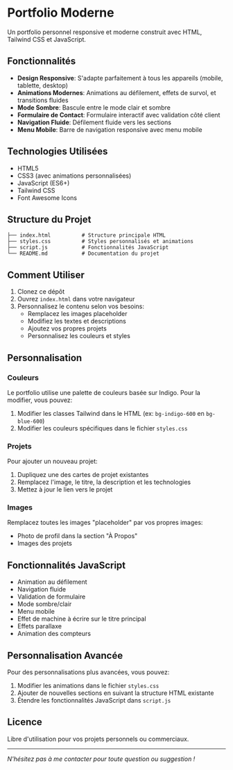 # Portfolio Moderne

Un portfolio personnel responsive et moderne construit avec HTML, Tailwind CSS et JavaScript.

## Fonctionnalités

- **Design Responsive**: S'adapte parfaitement à tous les appareils (mobile, tablette, desktop)
- **Animations Modernes**: Animations au défilement, effets de survol, et transitions fluides
- **Mode Sombre**: Bascule entre le mode clair et sombre
- **Formulaire de Contact**: Formulaire interactif avec validation côté client
- **Navigation Fluide**: Défilement fluide vers les sections
- **Menu Mobile**: Barre de navigation responsive avec menu mobile

## Technologies Utilisées

- HTML5
- CSS3 (avec animations personnalisées)
- JavaScript (ES6+)
- Tailwind CSS
- Font Awesome Icons

## Structure du Projet

```
├── index.html          # Structure principale HTML
├── styles.css          # Styles personnalisés et animations
├── script.js           # Fonctionnalités JavaScript
└── README.md           # Documentation du projet
```

## Comment Utiliser

1. Clonez ce dépôt
2. Ouvrez `index.html` dans votre navigateur
3. Personnalisez le contenu selon vos besoins:
   - Remplacez les images placeholder
   - Modifiez les textes et descriptions
   - Ajoutez vos propres projets
   - Personnalisez les couleurs et styles

## Personnalisation

### Couleurs

Le portfolio utilise une palette de couleurs basée sur Indigo. Pour la modifier, vous pouvez:

1. Modifier les classes Tailwind dans le HTML (ex: `bg-indigo-600` en `bg-blue-600`)
2. Modifier les couleurs spécifiques dans le fichier `styles.css`

### Projets

Pour ajouter un nouveau projet:

1. Dupliquez une des cartes de projet existantes
2. Remplacez l'image, le titre, la description et les technologies
3. Mettez à jour le lien vers le projet

### Images

Remplacez toutes les images "placeholder" par vos propres images:

- Photo de profil dans la section "À Propos"
- Images des projets

## Fonctionnalités JavaScript

- Animation au défilement
- Navigation fluide
- Validation de formulaire
- Mode sombre/clair
- Menu mobile
- Effet de machine à écrire sur le titre principal
- Effets parallaxe
- Animation des compteurs

## Personnalisation Avancée

Pour des personnalisations plus avancées, vous pouvez:

1. Modifier les animations dans le fichier `styles.css`
2. Ajouter de nouvelles sections en suivant la structure HTML existante
3. Étendre les fonctionnalités JavaScript dans `script.js`

## Licence

Libre d'utilisation pour vos projets personnels ou commerciaux.

---

*N'hésitez pas à me contacter pour toute question ou suggestion !* 